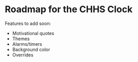 # Roadmap for the CHHS Clock

Features to add soon:
- Motivational quotes
- Themes
- Alarms/timers
- Background color
- Overrides
